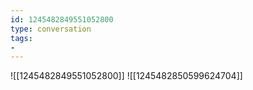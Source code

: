 ```yaml
---
id: 1245482849551052800
type: conversation
tags:
- 
---
```

![[1245482849551052800]]
![[1245482850599624704]]

